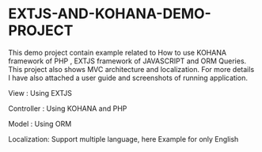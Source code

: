 # EXTJS-AND-KOHANA-DEMO-PROJECT


This demo project contain example related to How to use KOHANA framework of PHP , EXTJS framework of JAVASCRIPT and ORM Queries.
This project also shows MVC architecture and localization.
For more details I have also attached a user guide and screenshots of running application.

View : Using EXTJS

Controller : Using KOHANA and PHP

Model : Using ORM

Localization: Support multiple language, here Example for only English

